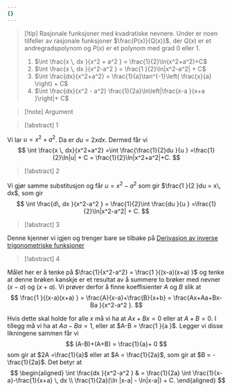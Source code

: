 ```yaml
---
{}
---
```

> [!tip] Rasjonale funksjoner med kvadratiske nevnere.
> Under er noen tilfeller av rasjonale funksjoner $\frac{P(x)}{Q(x)}$, der $Q(x)$ er et andregradspolynom og $P(x)$ er et polynom med grad $0$ eller $1$.
> 1. $\int \frac{x \, dx }{x^2 + a^2 } = \frac{1}{2}\ln(x^2+a^2)+C$
> 2. $\int \frac{x \, dx }{x^2-a^2 } = \frac{1 }{2}\ln|x^2-a^2| + C$
> 3. $\int \frac{dx}{x^2+a^2} = \frac{1}{a}\tan^{-1}\left( \frac{x}{a} \right) + C$
> 4. $\int \frac{dx}{x^2 - a^2} \frac{1}{2a}\ln\left|\frac{x-a }{x+a }\right|+ C$

> [!note] Argument 
> 

> [!abstract]  1
> 

Vi lar $u = x^2 + a^2$. Da er $du = 2xdx$. Dermed får vi
$$
\int \frac{x \, dx}{x^2+a^2} =\int \frac{\frac{1}{2}du }{u } =\frac{1}{2}\ln|u| + C = \frac{1}{2}\ln|x^2+a^2|+C.
$$

> [!abstract]  2
> 

Vi gjør samme substitusjon og får $u = x^2-a^2$ som gir $\frac{1 }{2 }du = x\, dx$, som gir
$$
\int \frac{d\, dx }{x^2-a^2 }  = \frac{1}{2}\int \frac{du }{u } =\frac{1}{2}\ln|x^2-a^2| + C.
$$


> [!abstract]  3
> 

Denne kjenner vi igjen og trenger bare se tilbake på [Derivasjon av inverse trigonometriske funksjoner](Kapittel%203%20-%20transendentale%20funksjoner/3.%20Spesielle%20funksjoner/Derivasjon%20av%20inverse%20trigonometriske%20funksjoner.md)



> [!abstract]  4  

Målet her er å tenke på $\frac{1}{x^2-a^2} = \frac{1 }{(x-a)(x+a) }$ og tenke at denne brøken kanskje er et resultat av å summere to brøker med nevner $(x-a)$ og $(x+a)$. Vi prøver derfor å finne koeffisienter $A$ og $B$ slik at
$$
\frac{1 }{(x-a)(x+a) }  = \frac{A}{x-a}+\frac{B}{x+b} = \frac{Ax+Aa+Bx-Ba }{x^2-a^2 }.
$$

Hvis dette skal holde for alle $x$ må vi ha at $Ax+Bx = 0$ eller at $A+B = 0$. I tillegg må vi ha at $Aa-Ba = 1$, eller at $A-B = \frac{1 }{a }$. Legger vi disse likningene sammen får vi
$$
(A-B)+(A+B) = \frac{1}{a}+ 0
$$
som gir at $2A =\frac{1}{a}$ eller at $A = \frac{1}{2a}$, som gir at $B = - \frac{1}{2a}$. Det betyr at
$$
\begin{aligned} 
  \int \frac{dx }{x^2-a^2 } & = \frac{1}{2a} \int \frac{1}{x-a}-\frac{1}{x+a} \, dx \\
  \frac{1}{2a}(\ln |x-a| - \ln|x-a|) + C.
\end{aligned} 
$$

